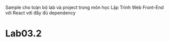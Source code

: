 Sample cho toàn bộ lab và project trong môn học Lập Trình Web Front-End với React với đầy đủ dependency
# Lab03.2